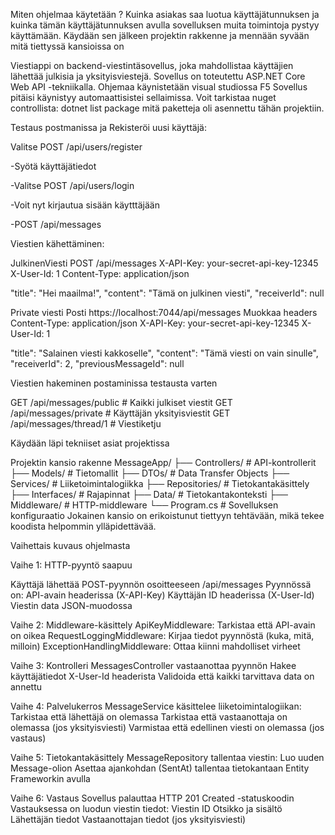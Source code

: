 Miten ohjelmaa käytetään ? Kuinka asiakas saa luotua käyttäjätunnuksen ja kuinka tämän käyttäjätunnuksen avulla sovelluksen muita toimintoja pystyy käyttämään. Käydään sen jälkeen projektin rakkenne ja mennään syvään mitä tiettyssä kansioissa on 

Viestiappi on backend-viestintäsovellus, joka mahdollistaa käyttäjien lähettää julkisia ja yksityisviestejä. Sovellus on toteutettu ASP.NET Core Web API -tekniikalla.
Ohjemaa käynistetään visual studiossa F5 Sovellus pitäisi käynistyy automaattisistei sellaimissa. Voit tarkistaa nuget controllista: dotnet list package mitä paketteja oli asennettu tähän projektiin. 


Testaus postmanissa ja 
Rekisteröi uusi käyttäjä:

Valitse POST /api/users/register

-Syötä käyttäjätiedot

-Valitse POST /api/users/login

-Voit nyt kirjautua sisään käytttäjään 

-POST /api/messages 



Viestien kähettäminen:

JulkinenViesti
POST /api/messages
X-API-Key: your-secret-api-key-12345
X-User-Id: 1
Content-Type: application/json


  "title": "Hei maailma!",
  "content": "Tämä on julkinen viesti",
  "receiverId": null




Private viesti
Posti https://localhost:7044/api/messages
Muokkaa headers
Content-Type: application/json
X-API-Key: your-secret-api-key-12345
X-User-Id: 1

  "title": "Salainen viesti kakkoselle",
  "content": "Tämä viesti on vain sinulle",
  "receiverId": 2,
  "previousMessageId": null


Viestien hakeminen postaminissa testausta varten

GET /api/messages/public          # Kaikki julkiset viestit
GET /api/messages/private         # Käyttäjän yksityisviestit
GET /api/messages/thread/1        # Viestiketju


Käydään läpi tekniiset asiat projektissa

Projektin kansio rakenne
MessageApp/
├── Controllers/          # API-kontrollerit
├── Models/              # Tietomallit
├── DTOs/                # Data Transfer Objects
├── Services/            # Liiketoimintalogiikka
├── Repositories/        # Tietokantakäsittely
├── Interfaces/          # Rajapinnat
├── Data/               # Tietokantakonteksti
├── Middleware/         # HTTP-middleware
└── Program.cs          # Sovelluksen konfiguraatio
Jokainen kansio on erikoistunut tiettyyn tehtävään, mikä tekee koodista helpommin ylläpidettävää.




Vaihettais kuvaus ohjelmasta

Vaihe 1: HTTP-pyyntö saapuu

Käyttäjä lähettää POST-pyynnön osoitteeseen /api/messages
Pyynnössä on:
API-avain headerissa (X-API-Key)
Käyttäjän ID headerissa (X-User-Id)
Viestin data JSON-muodossa


Vaihe 2: Middleware-käsittely
ApiKeyMiddleware: Tarkistaa että API-avain on oikea
RequestLoggingMiddleware: Kirjaa tiedot pyynnöstä (kuka, mitä, milloin)
ExceptionHandlingMiddleware: Ottaa kiinni mahdolliset virheet


Vaihe 3: Kontrolleri
MessagesController vastaanottaa pyynnön
Hakee käyttäjätiedot X-User-Id headerista
Validoida että kaikki tarvittava data on annettu



Vaihe 4: Palvelukerros
MessageService käsittelee liiketoimintalogiikan:
Tarkistaa että lähettäjä on olemassa
Tarkistaa että vastaanottaja on olemassa (jos yksityisviesti)
Varmistaa että edellinen viesti on olemassa (jos vastaus)




Vaihe 5: Tietokantakäsittely
MessageRepository tallentaa viestin:
Luo uuden Message-olion
Asettaa ajankohdan (SentAt)
tallentaa tietokantaan Entity Frameworkin avulla



Vaihe 6: Vastaus
Sovellus palauttaa HTTP 201 Created -statuskoodin
Vastauksessa on luodun viestin tiedot:
Viestin ID
Otsikko ja sisältö
Lähettäjän tiedot
Vastaanottajan tiedot (jos yksityisviesti)
